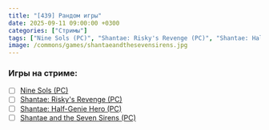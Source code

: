 ```yaml
---
title: "[439] Рандом игры"
date: 2025-09-11 09:00:00 +0300
categories: ["Стримы"]
tags: ["Nine Sols (PC)", "Shantae: Risky's Revenge (PC)", "Shantae: Half-Genie Hero (PC)", "Shantae and the Seven Sirens (PC)"]
image: /commons/games/shantaeandthesevensirens.jpg
---
```


### Игры на стриме:
+ [ ] [Nine Sols (PC)](/tags/nine-sols-pc)
+ [ ] [Shantae: Risky's Revenge (PC)](/tags/shantae-risky-s-revenge-pc)
+ [ ] [Shantae: Half-Genie Hero (PC)](/tags/shantae-half-genie-hero-pc)
+ [ ] [Shantae and the Seven Sirens (PC)](/tags/shantae-and-the-seven-sirens-pc)
